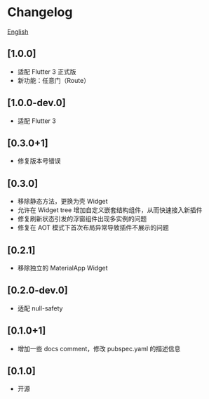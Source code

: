 # Changelog

[English](./CHANGELOG.md)

## [1.0.0]

* 适配 Flutter 3 正式版
* 新功能：任意门（Route）

## [1.0.0-dev.0]

* 适配 Flutter 3

## [0.3.0+1]

* 修复版本号错误

## [0.3.0]

* 移除静态方法，更换为壳 Widget
* 允许在 Widget tree 增加自定义嵌套结构组件，从而快速接入新插件
* 修复刷新状态引发的浮窗组件出现多实例的问题
* 修复在 AOT 模式下首次布局异常导致插件不展示的问题

## [0.2.1]

* 移除独立的 MaterialApp Widget

## [0.2.0-dev.0]

* 适配 null-safety

## [0.1.0+1]

* 增加一些 docs comment，修改 pubspec.yaml 的描述信息

## [0.1.0]

* 开源
